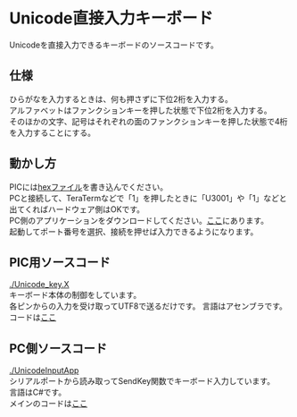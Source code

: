 # Unicode直接入力キーボード

Unicodeを直接入力できるキーボードのソースコードです。

## 仕様

ひらがなを入力するときは、何も押さずに下位2桁を入力する。  
アルファベットはファンクションキーを押した状態で下位2桁を入力する。  
そのほかの文字、記号はそれぞれの面のファンクションキーを押した状態で4桁を入力することにする。  

## 動かし方

PICには[hexファイル](./Unicode_key.X/dist/default/production/Unicode_key.X.production.hex)を書き込んでください。  
PCと接続して、TeraTermなどで「1」を押したときに「U3001」や「1」などと出てくればハードウェア側はOKです。  
PC側のアプリケーションをダウンロードしてください。[ここ](./UnicodeInputApp/UnicodeInputApp/bin/Debug/UnicodeInputApp.exe)にあります。  
起動してポート番号を選択、接続を押せば入力できるようになります。


## PIC用ソースコード

[./Unicode_key.X](./Unicode_key.X)  
キーボード本体の制御をしています。  
各ピンからの入力を受け取ってUTF8で送るだけです。
言語はアセンブラです。    
コードは[ここ](Unicode_key.X/main.asm)  


## PC側ソースコード

[./UnicodeInputApp](./UnicodeInputApp)  
シリアルポートから読み取ってSendKey関数でキーボード入力しています。  
言語はC#です。  
メインのコードは[ここ](./UnicodeInputApp/UnicodeInputApp/Form1.cs)  

